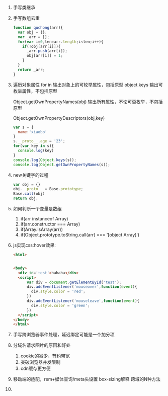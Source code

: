 1. 手写类继承
2. 手写数组去重

     ```js
     function quchong(arr){
       var obj = {};
       var _arr = [];
       for(var i=0,len=arr.length;i<len;i++){
         if(!obj[arr[i]]){
           _arr.push(arr[i]);
           obj[arr[i]] = 1;
         }
       }
       return _arr;
     }
     ```

3. 遍历对象属性
    for  in 输出对象上的可枚举属性，包括原型
    object.keys 输出可枚举属性，不包括原型

    Object.getOwnPropertyNames(obj) 输出所有属性，不论可否枚举，不包括原型

    Object.getOwnPropertyDescriptors(obj,key)

    ```js
    var s = {
      name:'xiaobo'
    }
    s.__proto__.age = '23';
    for(var key in s){
      console.log(key)
    }
    console.log(Object.keys(s));
    console.log(Object.getOwnPropertyNames(s));
    ```

4. new关键字的过程

    ```js
    var obj = {}
    obj.__proto__ = Base.prototype;
    Base.call(obj)
    return obj;
    ```

5. 如何判断一个变量是数组
    1. if(arr instanceof Array)
    2. if(arr.constructor === Array)
    3. if(Array.isArray(arr))
    4. if(Object.prototype.toString.call(arr) === '[object Array]')

6. js实现css:hover效果:

    ```html
    <html>


    <body>
      <div id='test'>hahaha</div>
      <script>
          var div = document.getElementById('test');
          div.addEventListener('mouseover',function(event){
            div.style.color = 'red';
          })
          div.addEventListener('mouseleave',function(event){
            div.style.color = 'green';
          })
      </script>
    </body>
    </html>
    ```

7. 手写跨浏览器事件处理，延迟绑定可能是一个加分项
8. 分域名请求图片的原因和好处
      1. cookie的减少，节约带宽
      2. 突破浏览器并发限制
      3. cdn缓存更方便
9. 移动端的适配，rem+媒体查询/meta头设置
   box-sizing解释
   跨域的N种方法
10.
